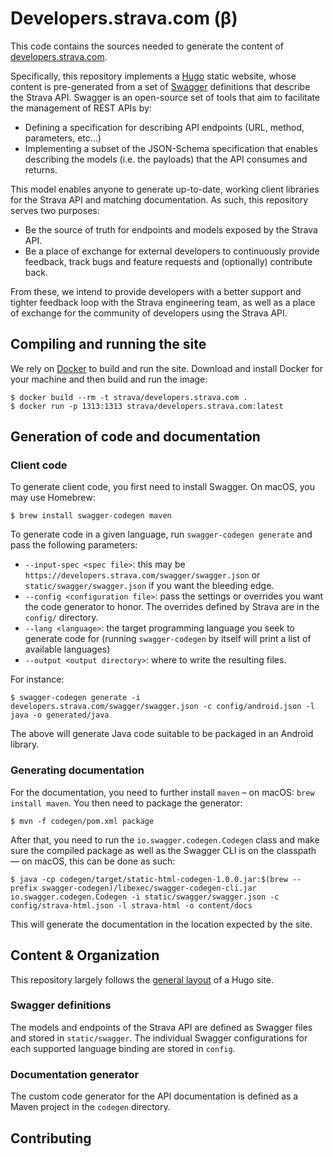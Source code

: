 # Developers.strava.com (β)

This code contains the sources needed to generate the content of [developers.strava.com](https://developers.strava.com).

Specifically, this repository implements a [Hugo](https://gohugo.io) static website, whose content
is pre-generated from a set of [Swagger](swagger.io) definitions that describe the Strava API.
Swagger is an open-source set of tools that aim to facilitate the management of REST APIs by:

- Defining a specification for describing API endpoints (URL, method, parameters, etc…)
- Implementing a subset of the JSON-Schema specification that enables describing the models (i.e.
  the payloads) that the API consumes and returns.

This model enables anyone to generate up-to-date, working client libraries for the Strava API and
matching documentation. As such, this repository serves two purposes:

- Be the source of truth for endpoints and models exposed by the Strava API.
- Be a place of exchange for external developers to continuously provide feedback, track bugs and
feature requests and (optionally) contribute back.

From these, we intend to provide developers with a better support and tighter feedback loop with
the Strava engineering team, as well as a place of exchange for the community of developers using
the Strava API.

## Compiling and running the site

We rely on [Docker](https://www.docker.com/) to build and run the site. Download and install Docker
for your machine and then build and run the image:

    $ docker build --rm -t strava/developers.strava.com .
    $ docker run -p 1313:1313 strava/developers.strava.com:latest

## Generation of code and documentation

### Client code

To generate client code, you first need to install Swagger. On macOS, you may use Homebrew:

    $ brew install swagger-codegen maven

To generate code in a given language, run `swagger-codegen generate` and pass the following
parameters:

- `--input-spec <spec file>`: this may be `https://developers.strava.com/swagger/swagger.json` or
`static/swagger/swagger.json` if you want the bleeding edge.
- `--config <configuration file>`: pass the settings or overrides you want the code generator to
honor. The overrides defined by Strava are in the `config/` directory.
- `--lang <language>`: the target programming language you seek to generate code for (running
`swagger-codegen` by itself will print a list of available languages)
- `--output <output directory>`: where to write the resulting files.

For instance:

    $ swagger-codegen generate -i developers.strava.com/swagger/swagger.json -c config/android.json -l java -o generated/java

The above will generate Java code suitable to be packaged in an Android library.

### Generating documentation

For the documentation, you need to further install `maven` – on macOS: `brew install maven`. You
then need to package the generator:

    $ mvn -f codegen/pom.xml package

After that, you need to run the `io.swagger.codegen.Codegen` class and make sure the compiled
package as well as the Swagger CLI is on the classpath — on macOS, this can be done as such:

    $ java -cp codegen/target/static-html-codegen-1.0.0.jar:$(brew --prefix swagger-codegen)/libexec/swagger-codegen-cli.jar io.swagger.codegen.Codegen -i static/swagger/swagger.json -c config/strava-html.json -l strava-html -o content/docs

This will generate the documentation in the location expected by the site.

## Content & Organization

This repository largely follows the [general layout](https://gohugo.io/overview/source-directory/)
of a Hugo site.

### Swagger definitions

The models and endpoints of the Strava API are defined as Swagger files and stored in
`static/swagger`. The individual Swagger configurations for each supported language binding are
stored in `config`.

### Documentation generator

The custom code generator for the API documentation is defined as a Maven project in the `codegen`
directory.

## Contributing
